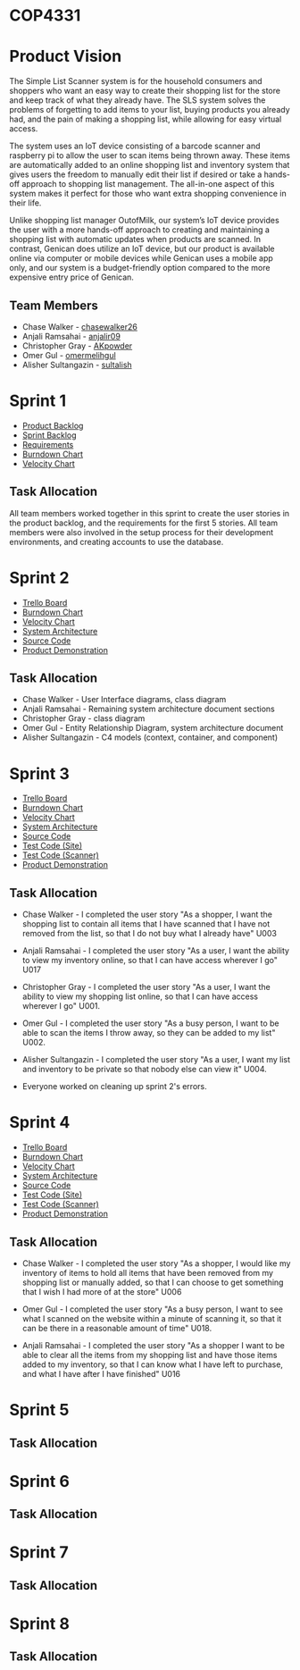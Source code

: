 # COP4331

# Product Vision

The Simple List Scanner system is for the household consumers and shoppers who want an easy way to create their shopping list for the store and keep track of what they already have. The SLS system solves the problems of forgetting to add items to your list, buying products you already had, and the pain of making a shopping list, while allowing for easy virtual access.

The system uses an IoT device consisting of a barcode scanner and raspberry pi to allow the user to scan items being thrown away. These items are automatically added to an online shopping list and inventory system that gives users the freedom to manually edit their list if desired or take a hands-off approach to shopping list management. The all-in-one aspect of this system makes it perfect for those who want extra shopping convenience in their life.

Unlike shopping list manager OutofMilk, our system’s IoT device provides the user with a more hands-off approach to creating and maintaining a shopping list with automatic updates when products are scanned. In contrast, Genican does utilize an IoT device, but our product is available online via computer or mobile devices while Genican uses a mobile app only, and our system is a budget-friendly option compared to the more expensive entry price of Genican.

## Team Members

- Chase Walker - [chasewalker26](https://github.com/chasewalker26)
- Anjali Ramsahai - [anjalir09](https://github.com/anjalir09)
- Christopher Gray - [AKpowder](https://github.com/AKpowder)
- Omer Gul - [omermelihgul](https://github.com/omermelihgul)
- Alisher Sultangazin - [sultalish](https://github.com/sultalish)


# Sprint 1

- [Product Backlog](https://trello.com/b/Af6rjxIc/cop4331)
- [Sprint Backlog](https://trello.com/b/Af6rjxIc/cop4331)
- [Requirements](https://trello.com/b/Af6rjxIc/cop4331)
- [Burndown Chart](https://docs.google.com/spreadsheets/d/183Dg6Bm59MUCFB1R2GCbdrus6IbwDEImLzfAo2zPLKg/edit#gid=0)
- [Velocity Chart](https://docs.google.com/spreadsheets/d/1IDBxwgaPQL3OXrfwmEl2Y9RwI4CI29koruPL0Dz6inc/edit?usp=sharing)


## Task Allocation

All team members worked together in this sprint to create the user stories in the product backlog, and the requirements for the first 5 stories. All team members were also involved in the setup process for their development environments, and creating accounts to use the database.

# Sprint 2

- [Trello Board](https://trello.com/b/Af6rjxIc/cop4331)
- [Burndown Chart](https://docs.google.com/spreadsheets/d/183Dg6Bm59MUCFB1R2GCbdrus6IbwDEImLzfAo2zPLKg/edit#gid=185093314)
- [Velocity Chart](https://docs.google.com/spreadsheets/d/1IDBxwgaPQL3OXrfwmEl2Y9RwI4CI29koruPL0Dz6inc/edit?usp=sharing)
- [System Architecture](https://github.com/chasewalker26/COP4331_Project/blob/main/artifacts/architecture.md)
- [Source Code](https://github.com/chasewalker26/COP4331_Project/tree/main/project/Website)
- [Product Demonstration](https://www.youtube.com/watch?v=jdqj_ON-W2c&feature=youtu.be)

## Task Allocation

- Chase Walker - User Interface diagrams, class diagram
- Anjali Ramsahai - Remaining system architecture document sections
- Christopher Gray - class diagram
- Omer Gul - Entity Relationship Diagram, system architecture document
- Alisher Sultangazin - C4 models (context, container, and component)

# Sprint 3
- [Trello Board](https://trello.com/b/Af6rjxIc/cop4331)
- [Burndown Chart](https://docs.google.com/spreadsheets/d/183Dg6Bm59MUCFB1R2GCbdrus6IbwDEImLzfAo2zPLKg/edit#gid=1764933158)
- [Velocity Chart](https://docs.google.com/spreadsheets/d/1IDBxwgaPQL3OXrfwmEl2Y9RwI4CI29koruPL0Dz6inc/edit?usp=sharing)
- [System Architecture](https://github.com/chasewalker26/COP4331_Project/blob/main/artifacts/architecture.md)
- [Source Code](https://github.com/chasewalker26/COP4331_Project/tree/main/project/)
- [Test Code (Site)](https://github.com/chasewalker26/COP4331_Project/tree/main/project/Website/public/js)
- [Test Code (Scanner)](https://github.com/chasewalker26/COP4331_Project/tree/main/project/RaspberryPi)
- [Product Demonstration](https://www.youtube.com/watch?v=x4xXM-D_5pY)
 


## Task Allocation
- Chase Walker - I completed the user story "As a shopper, I want the shopping list to contain all items that I have scanned that I have not removed from the list, so that I do not buy what I already have" U003

- Anjali Ramsahai - I completed the user story "As a user, I want the ability to view my inventory online, so that I can have access wherever I go" U017

- Christopher Gray - I completed the user story "As a user, I want the ability to view my shopping list online, so that I can have access wherever I go" U001.

- Omer Gul - I completed the user story "As a busy person, I want to be able to scan the items I throw away, so they can be added to my list" U002.

- Alisher Sultangazin - I completed the user story "As a user, I want my list and inventory to be private so that nobody else can view it" U004.

- Everyone worked on cleaning up sprint 2's errors.


# Sprint 4
- [Trello Board](https://trello.com/b/Af6rjxIc/cop4331)
- [Burndown Chart](https://docs.google.com/spreadsheets/d/183Dg6Bm59MUCFB1R2GCbdrus6IbwDEImLzfAo2zPLKg/edit#gid=966599862)
- [Velocity Chart](https://docs.google.com/spreadsheets/d/1IDBxwgaPQL3OXrfwmEl2Y9RwI4CI29koruPL0Dz6inc/edit?usp=sharing)
- [System Architecture](https://github.com/chasewalker26/COP4331_Project/blob/main/artifacts/architecture.md)
- [Source Code](https://github.com/chasewalker26/COP4331_Project/tree/main/project/)
- [Test Code (Site)](https://github.com/chasewalker26/COP4331_Project/tree/main/project/Website/public/js)
- [Test Code (Scanner)](https://github.com/chasewalker26/COP4331_Project/tree/main/project/RaspberryPi)
- [Product Demonstration]()
 

## Task Allocation
- Chase Walker - I completed the user story "As a shopper, I would like my inventory of items to hold all items that have been removed from my shopping list or manually added, so that I can choose to get something that I wish I had more of at the store" U006

- Omer Gul - I completed the user story "As a busy person, I want to see what I scanned on the website within a minute of scanning it, so that it can be there in a reasonable amount of time" U018.

- Anjali Ramsahai - I completed the user story "As a shopper I want to be able to clear all the items from my shopping list and have those items added to my inventory, so that I can know what I have left to purchase, and what I have after I have finished" U016


# Sprint 5



## Task Allocation



# Sprint 6



## Task Allocation



# Sprint 7



## Task Allocation



# Sprint 8



## Task Allocation



